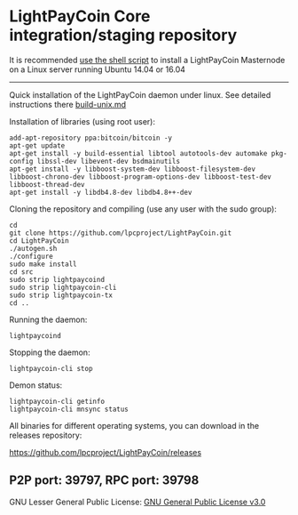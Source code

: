 LightPayCoin Core integration/staging repository
======================================


It is recommended [use the shell script](https://github.com/lpcproject/lpcinstall) to install a LightPayCoin Masternode on a Linux server running Ubuntu 14.04 or 16.04

***

Quick installation of the LightPayCoin daemon under linux. See detailed instructions there [build-unix.md](build-unix.md)

Installation of libraries (using root user):

    add-apt-repository ppa:bitcoin/bitcoin -y
    apt-get update
    apt-get install -y build-essential libtool autotools-dev automake pkg-config libssl-dev libevent-dev bsdmainutils
    apt-get install -y libboost-system-dev libboost-filesystem-dev libboost-chrono-dev libboost-program-options-dev libboost-test-dev libboost-thread-dev
    apt-get install -y libdb4.8-dev libdb4.8++-dev

Cloning the repository and compiling (use any user with the sudo group):

    cd
    git clone https://github.com/lpcproject/LightPayCoin.git
    cd LightPayCoin
    ./autogen.sh
    ./configure
    sudo make install
    cd src
    sudo strip lightpaycoind
    sudo strip lightpaycoin-cli
    sudo strip lightpaycoin-tx
    cd ..

Running the daemon:

    lightpaycoind 

Stopping the daemon:

    lightpaycoin-cli stop

Demon status:

    lightpaycoin-cli getinfo
    lightpaycoin-cli mnsync status

All binaries for different operating systems, you can download in the releases repository:

https://github.com/lpcproject/LightPayCoin/releases

P2P port: 39797, RPC port: 39798
-
  GNU Lesser General Public License: [GNU General Public License v3.0](https://choosealicense.com/licenses/gpl-3.0/)
